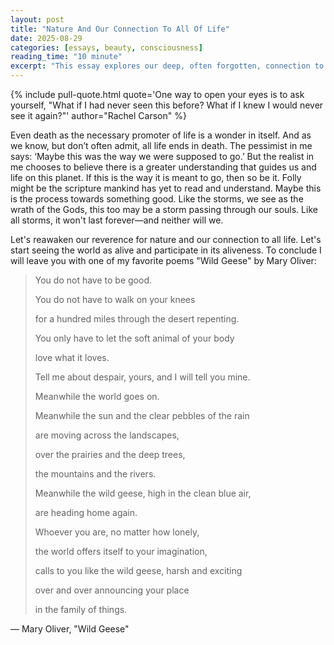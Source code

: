 ```yaml
---
layout: post
title: "Nature And Our Connection To All Of Life"
date: 2025-08-29
categories: [essays, beauty, consciousness]
reading_time: "10 minute"
excerpt: "This essay explores our deep, often forgotten, connection to the natural world. It questions the modern illusion of separation from nature, arguing that our well-being is intrinsically linked to the health of the planet. Drawing on indigenous wisdom and scientific insights, it calls for a renewed sense of kinship with all life."
---
```



{% include pull-quote.html quote='One way to open your eyes is to ask yourself, "What if I had never seen this before? What if I knew I would never see it again?"' author="Rachel Carson" %}

Even death as the necessary promoter of life is a wonder in itself. And
as we know, but don’t often admit, all life ends in death. The pessimist
in me says: ‘Maybe this was the way we were supposed to go.’ But the
realist in me chooses to believe there is a greater understanding that
guides us and life on this planet. If this is the way it is meant to go,
then so be it. Folly might be the scripture mankind has yet to read and
understand. Maybe this is the process towards something good. Like the
storms, we see as the wrath of the Gods, this too may be a storm passing
through our souls. Like all storms, it won't last forever—and neither
will we.

Let's reawaken our reverence for nature and our connection to all life.
Let's start seeing the world as alive and participate in its aliveness.
To conclude I will leave you with one of my favorite poems "Wild Geese"
by Mary Oliver:

> You do not have to be good.
>
> You do not have to walk on your knees
>
> for a hundred miles through the desert repenting.
>
> You only have to let the soft animal of your body
>
> love what it loves.
>
> Tell me about despair, yours, and I will tell you mine.
>
> Meanwhile the world goes on.
>
> Meanwhile the sun and the clear pebbles of the rain
>
> are moving across the landscapes,
>
> over the prairies and the deep trees,
>
> the mountains and the rivers.
>
> Meanwhile the wild geese, high in the clean blue air,
>
> are heading home again.
>
> Whoever you are, no matter how lonely,
>
> the world offers itself to your imagination,
>
> calls to you like the wild geese, harsh and exciting
>
> over and over announcing your place
>
> in the family of things.

— Mary Oliver, "Wild Geese"
